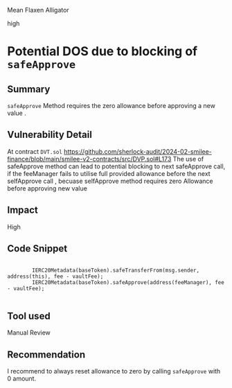 Mean Flaxen Alligator

high

# Potential DOS due to blocking of `safeApprove`

## Summary
`safeApprove` Method requires the zero allowance before approving a new value .

## Vulnerability Detail
At contract `DVT.sol`
https://github.com/sherlock-audit/2024-02-smilee-finance/blob/main/smilee-v2-contracts/src/DVP.sol#L173
The use of safeApprove method can lead to potential blocking to next safeApprove call, if the feeManager fails to utilise full provided allowance before the next selfApprove call , becuase selfApprove method requires zero Allowance before approving new value

## Impact
High

## Code Snippet
```solidity
    
        IERC20Metadata(baseToken).safeTransferFrom(msg.sender, address(this), fee - vaultFee);   
        IERC20Metadata(baseToken).safeApprove(address(feeManager), fee - vaultFee);    
       
```

## Tool used

Manual Review

## Recommendation
I recommend to always reset allowance to zero by calling `safeApprove` with 0 amount.